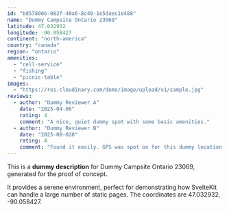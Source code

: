```yaml
---
id: "bd57806b-082f-40a6-8c40-1e5daec1e488"
name: "Dummy Campsite Ontario 23069"
latitude: 47.032932
longitude: -90.058427
continent: "north-america"
country: "canada"
region: "ontario"
amenities:
  - "cell-service"
  - "fishing"
  - "picnic-table"
images:
  - "https://res.cloudinary.com/demo/image/upload/v1/sample.jpg"
reviews:
  - author: "Dummy Reviewer A"
    date: "2025-04-06"
    rating: 4
    comment: "A nice, quiet dummy spot with some basic amenities."
  - author: "Dummy Reviewer B"
    date: "2025-08-020"
    rating: 4
    comment: "Found it easily. GPS was spot on for this dummy location."
---
```


This is a **dummy description** for Dummy Campsite Ontario 23069, generated for the proof of concept.

It provides a serene environment, perfect for demonstrating how SvelteKit can handle a large number of static pages. The coordinates are 47.032932, -90.058427.
